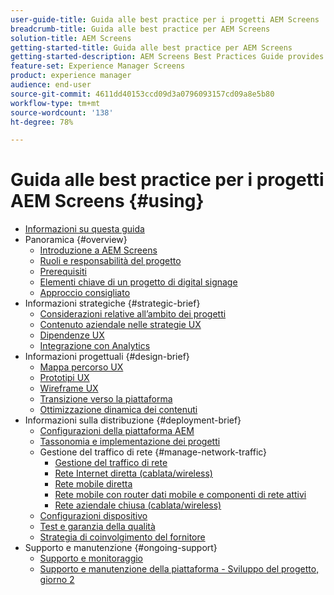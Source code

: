 ```yaml
---
user-guide-title: Guida alle best practice per i progetti AEM Screens
breadcrumb-title: Guida alle best practice per AEM Screens
solution-title: AEM Screens
getting-started-title: Guida alle best practice per AEM Screens
getting-started-description: AEM Screens Best Practices Guide provides guidance on how to successfully plan and execute an AEM Screens project.
feature-set: Experience Manager Screens
product: experience manager
audience: end-user
source-git-commit: 4611dd40153ccd09d3a0796093157cd09a8e5b80
workflow-type: tm+mt
source-wordcount: '138'
ht-degree: 78%

---
```



# Guida alle best practice per i progetti AEM Screens {#using}

+ [Informazioni su questa guida](about-guide.md)
+ Panoramica {#overview}
   + [Introduzione a AEM Screens](introduction.md)
   + [Ruoli e responsabilità del progetto](roles-responsibilities.md)
   + [Prerequisiti](pre-requisites.md)
   + [Elementi chiave di un progetto di digital signage](getting-started-digital-signage.md)
   + [Approccio consigliato](recommended-approach.md)
+ Informazioni strategiche {#strategic-brief}
   + [Considerazioni relative all’ambito dei progetti](pre-sales-considerations.md)
   + [Contenuto aziendale nelle strategie UX](business-content-strategy.md)
   + [Dipendenze UX](ux-dependencies.md)
   + [Integrazione con Analytics](analytics.md)
+ Informazioni progettuali {#design-brief}
   + [Mappa percorso UX](journey-map.md)
   + [Prototipi UX](prototypes.md)
   + [Wireframe UX](wireframes.md)
   + [Transizione verso la piattaforma](transition-platform.md)
   + [Ottimizzazione dinamica dei contenuti](dynamic-creative-optimizations.md)
+ Informazioni sulla distribuzione {#deployment-brief}
   + [Configurazioni della piattaforma AEM](aem-platform-configurations.md)
   + [Tassonomia e implementazione dei progetti](project-taxonomy-implementation.md)
   + Gestione del traffico di rete {#manage-network-traffic}
      + [Gestione del traffico di rete](/help/using/managing-network-traffic.md)
      + [Rete Internet diretta (cablata/wireless)](/help/using/direct-internet-network.md)
      + [Rete mobile diretta](/help/using/mobile-network.md)
      + [Rete mobile con router dati mobile e componenti di rete attivi](/help/using/mobile-network-router.md)
      + [Rete aziendale chiusa (cablata/wireless)](/help/using/enclosed-corporate-network.md)
   + [Configurazioni dispositivo](device-configurations.md)
   + [Test e garanzia della qualità](testing-quality-assurance.md)
   + [Strategia di coinvolgimento del fornitore](vendor-engagement.md)
+ Supporto e manutenzione {#ongoing-support}
   + [Supporto e monitoraggio](support-monitoring.md)
   + [Supporto e manutenzione della piattaforma - Sviluppo del progetto, giorno 2](day-two-support-maintenance.md)
